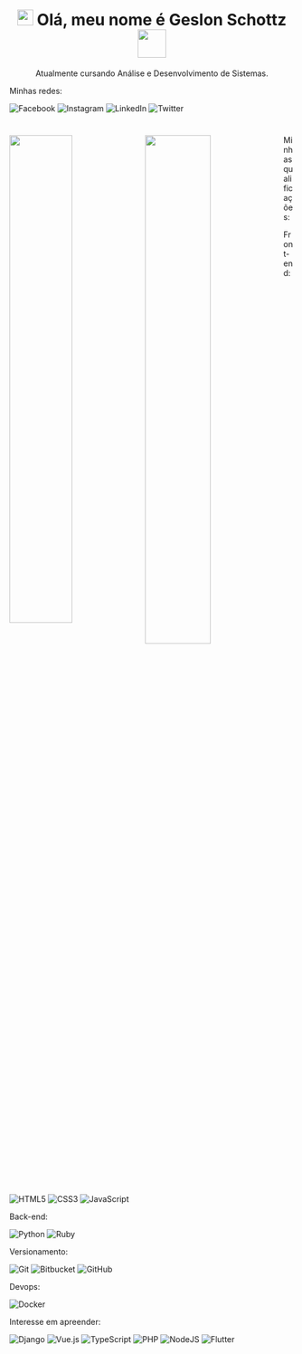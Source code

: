 <h1 align="center">
<img src="https://media.giphy.com/media/hvRJCLFzcasrR4ia7z/giphy.gif" width="28">
Olá, meu nome é Geslon Schottz  <img src="https://media.giphy.com/media/12oufCB0MyZ1Go/giphy.gif" width="50">
</h1>

<p align="center">Atualmente cursando Análise e Desenvolvimento de Sistemas.</p>
<p align="left">Minhas redes:</p>

![Facebook](https://img.shields.io/badge/Facebook-%231877F2.svg?style=for-the-badge&logo=Facebook&logoColor=white)
![Instagram](https://img.shields.io/badge/Instagram-%23E4405F.svg?style=for-the-badge&logo=Instagram&logoColor=white)
![LinkedIn](https://img.shields.io/badge/linkedin-%230077B5.svg?style=for-the-badge&logo=linkedin&logoColor=white)
![Twitter](https://img.shields.io/badge/Twitter-%231DA1F2.svg?style=for-the-badge&logo=Twitter&logoColor=white)

<h1></h1>

<img align="left" width="47%" src="https://github-readme-stats.vercel.app/api/top-langs/?username=geslon&layout=compact&theme=radical" />

<img align="left" width="48%" src="https://github-readme-stats.vercel.app/api?username=geslon&show_icons=true&theme=radical" />

<p align="left">Minhas qualificações:</p>

<p align="left">Front-end:</p>

![HTML5](https://img.shields.io/badge/html5-%23E34F26.svg?style=for-the-badge&logo=html5&logoColor=white)
![CSS3](https://img.shields.io/badge/css3-%231572B6.svg?style=for-the-badge&logo=css3&logoColor=white)
![JavaScript](https://img.shields.io/badge/javascript-%23323330.svg?style=for-the-badge&logo=javascript&logoColor=%23F7DF1E)

<p align="left">Back-end:</p>

![Python](https://img.shields.io/badge/python-3670A0?style=for-the-badge&logo=python&logoColor=ffdd54)
![Ruby](https://img.shields.io/badge/ruby-%23CC342D.svg?style=for-the-badge&logo=ruby&logoColor=white)

<p align="left">Versionamento:</p>

![Git](https://img.shields.io/badge/git-%23F05033.svg?style=for-the-badge&logo=git&logoColor=white)
![Bitbucket](https://img.shields.io/badge/bitbucket-%230047B3.svg?style=for-the-badge&logo=bitbucket&logoColor=white)
![GitHub](https://img.shields.io/badge/github-%23121011.svg?style=for-the-badge&logo=github&logoColor=white)

<p align="left">Devops:</p>

![Docker](https://img.shields.io/badge/docker-%230db7ed.svg?style=for-the-badge&logo=docker&logoColor=white)

<p align="left">Interesse em apreender:</p>

![Django](https://img.shields.io/badge/django-%23092E20.svg?style=for-the-badge&logo=django&logoColor=white)
![Vue.js](https://img.shields.io/badge/vuejs-%2335495e.svg?style=for-the-badge&logo=vuedotjs&logoColor=%234FC08D)
![TypeScript](https://img.shields.io/badge/typescript-%23007ACC.svg?style=for-the-badge&logo=typescript&logoColor=white)
![PHP](https://img.shields.io/badge/php-%23777BB4.svg?style=for-the-badge&logo=php&logoColor=white)
![NodeJS](https://img.shields.io/badge/node.js-6DA55F?style=for-the-badge&logo=node.js&logoColor=white)
![Flutter](https://img.shields.io/badge/Flutter-%2302569B.svg?style=for-the-badge&logo=Flutter&logoColor=white)







